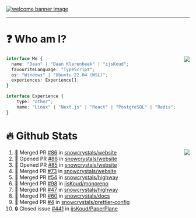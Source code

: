 <h1 align="center" style="display:none;"></h1>

<a href="https://ijskoud.dev/"><img src="https://cdn.ijskoud.dev/files/IIcds5oPKl.png" alt="welcome banner image" /></a>

---

# ❓ Who am I?

<img align="right" src="http://gh-stats.ijskoud.dev/api/top-langs?username=ijsKoud&cache_seconds=1800&layout=compact&hide_border=true&hide_rank=true&show_icons=true&theme=dark&title_color=ffffff&hide_border=true&locale=en" />

```typescript
interface Me {
  name: "Daan" | "Daan Klarenbeek" | "ijsKoud";
  favouriteLanguage: "TypeScript";
  os: "Windows" | "Ubuntu 22.04 (WSL)";
  experiences: Experience[];
}

interface Experience {
    type: "other";
    name: "Linux" | "Next.js" | "React" | "PostgreSQL" | "Redis";
}
```

# 🔥 Github Stats

<img align="right" src="http://gh-stats.ijskoud.dev/api? username=ijsKoud&cache_seconds=1800&hide_border=true&hide_rank=true&show_icons=true&theme=dark&title_color=ffffff&hide_border=true&locale=en">

<!--START_SECTION:activity-->
1. 🎉 Merged PR [#86](https://github.com/snowcrystals/website/pull/86) in [snowcrystals/website](https://github.com/snowcrystals/website)
2. 💪 Opened PR [#86](https://github.com/snowcrystals/website/pull/86) in [snowcrystals/website](https://github.com/snowcrystals/website)
3. 💪 Opened PR [#85](https://github.com/snowcrystals/website/pull/85) in [snowcrystals/website](https://github.com/snowcrystals/website)
4. 🎉 Merged PR [#73](https://github.com/snowcrystals/website/pull/73) in [snowcrystals/website](https://github.com/snowcrystals/website)
5. 🎉 Merged PR [#54](https://github.com/snowcrystals/highway/pull/54) in [snowcrystals/highway](https://github.com/snowcrystals/highway)
6. 🎉 Merged PR [#98](https://github.com/ijsKoud/monorepo/pull/98) in [ijsKoud/monorepo](https://github.com/ijsKoud/monorepo)
7. 🎉 Merged PR [#47](https://github.com/snowcrystals/highway/pull/47) in [snowcrystals/highway](https://github.com/snowcrystals/highway)
8. 🎉 Merged PR [#60](https://github.com/snowcrystals/docs/pull/60) in [snowcrystals/docs](https://github.com/snowcrystals/docs)
9. 🎉 Merged PR [#4](https://github.com/snowcrystals/prettier-config/pull/4) in [snowcrystals/prettier-config](https://github.com/snowcrystals/prettier-config)
10. 🔒 Closed issue [#441](https://github.com/ijsKoud/PaperPlane/issues/441) in [ijsKoud/PaperPlane](https://github.com/ijsKoud/PaperPlane)
<!--END_SECTION:activity-->

<h1 align="center" style="display:none;"></h1>
